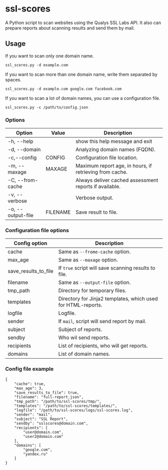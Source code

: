 # ssl-scores
A Python script to scan websites using the Qualys SSL Labs API. It also can prepare reports about scanning results and send them by mail.

## Usage
If you want to scan only one domain name.

```
ssl_scores.py -d example.com
```

If you want to scan more than one domain name, write them separated by spaces.
```
ssl_scores.py -d example.com google.com facebook.com
```

If you want to scan a lot of domain names, you can use a configuration file.
```
ssl_scores.py -c /path/to/config.json
```

### Options

|        Option      |  Value	  |                  Description                            |
|--------------------|----------|---------------------------------------------------------|
|  -h, --help        |          | show this help message and exit                         |
|  -d, --domain      |          | Analyzing domain names (FQDN).                          |
|  -c,--config       | CONFIG   | Configuration file location.                            |
|  -m, --maxage      | MAXAGE   | Maximum report age, in hours, if retrieving from cache. |
|  -C, --from-cache  |          | Always deliver cached assessment reports if available.  |
|  -v, --verbose     |          | Verbose output.                                         |
|  -o, --output-file | FILENAME | Save result to file.                                    |

### Configuration file options

| Config option | Description|
|-----------------------|---------------------------------------------------------------|
| cache                 | Same as `--frome-cache` option.                               |
| max_age               | Same as `--maxage` option.                                    |
| save_results_to_file  | If `true` script will save scanning results to file.          |
| filename              | Same as `--output-file` option.                               |
| tmp_path              | Directory for temporary files.                                |
| templates             | Directory for Jinja2 templates, which used for HTML-reports.  |
| logfile               | Logfile.                                                      |
| sender                | If `mail`, script will send report by mail.                   |
| subject               | Subject of reports.                                           |
| sendby                | Who wil send reports.                                         |
| recipients            | List of recipients, who will get reports.                     |
| domains               | List of domain names.                                         |

### Config file example

```
{
    "cache": true,
    "max_age": 3,
    "save_results_to_file": true,
    "filename": "full-report.json",
    "tmp_path": "/path/to/ssl-scores/tmp/",
    "templates": "/path/to/ssl-scores/templates/",
    "logfile": "/path/to/ssl-scores/logs/ssl-scores.log",
    "sender": "mail",
    "subject": "SSL Report",
    "sendby": "sslscores@domain.com",
    "recipients": [
        "user@domain.com",
        "user2@domain.com"
    ],
    "domains": [
        "google.com",
        "yandex.ru"
    ]
}
```

